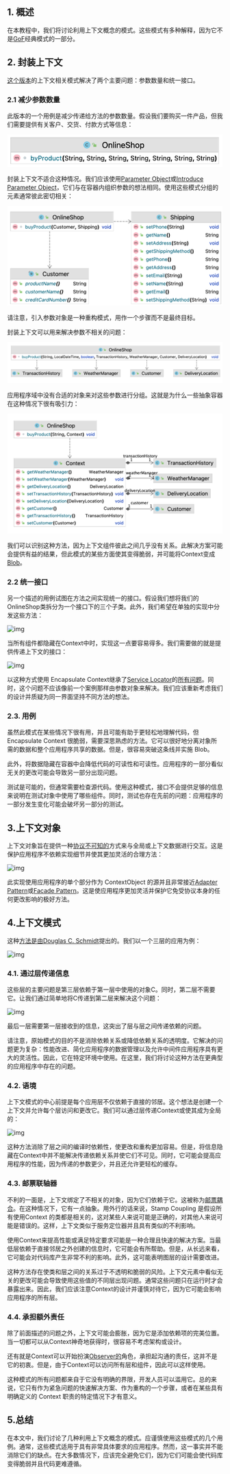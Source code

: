 ## 1. 概述

在本教程中，我们将讨论利用上下文概念的模式。这些模式有多种解释，因为它不是[GoF](https://en.wikipedia.org/wiki/Design_Patterns)经典模式的一部分。

## 2. 封装上下文

[这个版本](https://accu.org/journals/overload/12/63/kelly_246/)的上下文相关模式解决了两个主要问题：参数数量和统一接口。

### 2.1 减少参数数量

此版本的一个用例是减少传递给方法的参数数量。假设我们要购买一件产品，但我们需要提供有关客户、交货、付款方式等信息：

<img src="assets/img.png">

封装上下文不适合这种情况。我们应该使用[Parameter Object](http://principles-wiki.net/patterns:parameter_object)或[Introduce Parameter Object](https://refactoring.com/catalog/introduceParameterObject.html)，它们与在容器内组织参数的想法相同。使用这些模式分组的元素通常彼此密切相关：

<img src="assets/img_1.png">

请注意，引入参数对象是一种重构模式，用作一个步骤而不是最终目标。

封装上下文可以用来解决参数不相关的问题：

<img src="assets/img_2.png">

应用程序域中没有合适的对象来对这些参数进行分组。这就是为什么一些抽象容器在这种情况下很有吸引力：

<img src="assets/img_3.png">

我们可以识别这种方法，因为上下文组件彼此之间几乎没有关系。此解决方案可能会提供有益的结果，但此模式的某些方面使其变得脆弱，并可能将Context变成[Blob](https://sourcemaking.com/antipatterns/the-blob)。

### 2.2 统一接口

另一个描述的用例试图在方法之间实现统一的接口。假设我们想将我们的OnlineShop类拆分为一个接口下的三个子类。此外，我们希望在单独的实现中分发这些方法：

![img](https://www.baeldung.com/wp-content/uploads/sites/4/2023/03/Non-Uniform-Interface-e1679263845357.png)

当所有组件都隐藏在Context中时，实现这一点要容易得多。我们需要做的就是提供传递上下文的接口：

![img](https://www.baeldung.com/wp-content/uploads/sites/4/2023/03/Context-for-Unifrom-Interface-e1679264582828.png)

以这种方式使用 Encapsulate Context继承了[Service Locator](https://www.baeldung.com/java-service-locator-pattern)的[所有问题](https://www.baeldung.com/cs/dependency-injection-vs-service-locator)。同时，这个问题不应该像前一个案例那样由参数对象来解决。我们应该重新考虑我们的设计并质疑为同一界面坚持不同方法的想法。

### 2.3. 用例

虽然此模式在某些情况下很有用，并且可能有助于更轻松地理解代码，但 Encapsulate Context 很脆弱，需要深思熟虑的方法。它可以很好地分离对象所需的数据和整个应用程序共享的数据。但是，很容易突破这条线并实施 Blob。

此外，将数据隐藏在容器中会降低代码的可读性和可读性。应用程序的一部分看似无关的更改可能会导致另一部分出现问题。

测试是可能的，但通常需要检查源代码。使用这种模式，接口不会提供足够的信息来说明在测试对象中使用了哪些组件。同时，测试也存在先前的问题：应用程序的一部分发生变化可能会破坏另一部分的测试。

## 3.上下文对象

上下文对象旨在提供一种[协议不可知的](http://www.corej2eepatterns.com/Patterns2ndEd/ContextObject.htm)方式来与全局或上下文数据进行交互。这是保护应用程序不依赖实现细节并使其更加灵活的合理方法：

![img](https://www.baeldung.com/wp-content/uploads/sites/4/2023/03/Protocol-Agnostic-Context.png)

此实现使用应用程序的单个部分作为 ContextObject 的源并且非常接近[Adapter Pattern](https://www.baeldung.com/java-adapter-pattern)或[Facade Pattern](https://www.baeldung.com/java-facade-pattern)。这是使应用程序更加灵活并保护它免受协议本身的任何更改影响的极好方法。

## 4.上下文模式

这种[方法是由](https://www.dre.vanderbilt.edu/~schmidt/PDF/Context-Object-Pattern.pdf)[Douglas C. Schmidt](https://en.wikipedia.org/wiki/Douglas_C._Schmidt)提出的。我们以一个三层的应用为例：

![img](https://www.baeldung.com/wp-content/uploads/sites/4/2023/03/Three-Layers-2-e1679268973744.png)

### 4.1. 通过层传递信息

这些层的主要问题是第三层依赖于第一层中使用的对象C。同时，第二层不需要它。让我们通过简单地将C传递到第二层来解决这个问题：

![img](https://www.baeldung.com/wp-content/uploads/sites/4/2023/03/Three-Layers-Pass-Through-e1679269197366.png)

最后一层需要第一层接收到的信息，这突出了层与层之间传递依赖的问题。

请注意，原始模式的目的不是消除依赖关系或降低依赖关系的透明度。它解决的问题更为复杂：性能改进、简化应用程序的数据管理以及允许中间件应用程序具有更大的灵活性。因此，它在特定环境中使用。在这里，我们将讨论这种方法在更典型的应用程序中存在的问题。

### 4.2. 语境

上下文模式的中心前提是每个应用层不仅依赖于直接的邻居。这个想法是创建一个上下文并允许每个层访问和更改它。我们可以通过层传递Context或使其成为全局的：

![img](https://www.baeldung.com/wp-content/uploads/sites/4/2023/03/Three-Layers-Pass-Through-1.png)

这种方法消除了层之间的编译时依赖性，使更改和重构更加容易。但是，将信息隐藏在Context中并不能解决传递依赖关系并使它们不可见。同时，它可能会提高应用程序的性能，因为传递的参数更少，并且还允许更轻松的缓存。

### 4.3. 邮票联轴器

不利的一面是，上下文绑定了不相关的对象，因为它们依赖于它。这被称为[邮票耦合](https://wiki.c2.com/?StampCoupling)。在这种情况下，它有一点抽象。用外行的话来说，Stamp Coupling 是假设所有使用Context 的类都是相关的，这对某些人来说可能是正确的，对其他人来说可能是错误的。这样，上下文类似于服务定位器并且具有类似的不利影响。

使用Context来提高性能或满足特定要求可能是一种合理且快速的解决方案。当最低层依赖于直接邻居之外创建的信息时，它可能会有所帮助。但是，从长远来看，它可能会对代码库产生非常不利的影响。此外，这可能表明图层的设计需要改进。

这种方法存在使类和层之间的关系过于不透明和脆弱的风险。上下文元素中看似无关的更改可能会导致使用这些值的不同层出现问题。通常这些问题只在运行时才会暴露出来。因此，我们应该注意Context的设计并谨慎对待它，因为它可能会影响应用程序的所有层。

### 4.4. 承担额外责任

除了前面描述的问题之外，上下文可能会膨胀，因为它是添加依赖项的完美位置。当一切都可以从Context神奇地获得时，很容易不考虑架构或设计。

还有就是Context可以开始扮演[Observer的](https://www.baeldung.com/java-observer-pattern)角色，承担起沟通的责任，这并不是它的初衷。但是，由于Context可以访问所有层和组件，因此可以这样使用。

这种模式的所有问题都来自于它没有明确的界限，开发人员可以滥用它。总的来说，它只有作为紧急问题的快速解决方案、作为重构的一个步骤，或者在某些具有明确定义的 Context 职责的特定情况下才有意义。

## 5.总结

在本文中，我们讨论了几种利用上下文概念的模式。应谨慎使用这些模式的几个用例。通常，这些模式适用于具有非常具体要求的应用程序。然而，这一事实并不能消除它们的缺点。在大多数情况下，应该完全避免它们，因为它们可能会使代码库变得脆弱并且代码更难遵循。